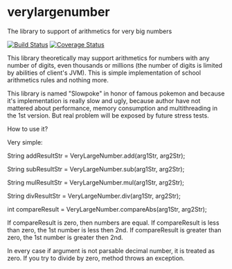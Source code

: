 # verylargenumber
The library to support of arithmetics for very big numbers

[![Build Status](https://secure.travis-ci.org/javadev/verylargenumber.png)](https://travis-ci.org/javadev/verylargenumber)
[![Coverage Status](https://coveralls.io/repos/javadev/verylargenumber/badge.png?branch=master)](https://coveralls.io/r/javadev/verylargenumber)

This library theoretically may support arithmetics for numbers with any number of digits, even thousands or millions (the number of digits is limited by abilities of client's JVM). This is simple implementation of school arithmetics rules and nothing more.

This library is named "Slowpoke" in honor of famous pokemon and because it's implementation is really slow and ugly, because author have not mattered about performance, memory consumption and multithreading in the 1st version. But real problem will be exposed by future stress tests.

How to use it?

Very simple:

String addResultStr = VeryLargeNumber.add(arg1Str, arg2Str);

String subResultStr = VeryLargeNumber.sub(arg1Str, arg2Str);

String mulResultStr = VeryLargeNumber.mul(arg1Str, arg2Str);

String divResultStr = VeryLargeNumber.div(arg1Str, arg2Str);

int compareResult = VeryLargeNumber.compareAbs(arg1Str, arg2Str);

If compareResult is zero, then numbers are equal. If compareResult is less than zero, the 1st number is less then 2nd. If compareResult is greater than zero, the 1st number is greater then 2nd.

In every case if argument is not parsable decimal number, it is treated as zero. If you try to divide by zero, method throws an exception.
